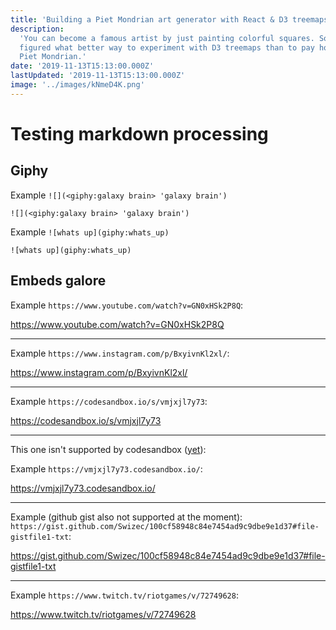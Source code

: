 ```yaml
---
title: 'Building a Piet Mondrian art generator with React & D3 treemaps'
description:
  'You can become a famous artist by just painting colorful squares. So I
  figured what better way to experiment with D3 treemaps than to pay homage to
  Piet Mondrian.'
date: '2019-11-13T15:13:00.000Z'
lastUpdated: '2019-11-13T15:13:00.000Z'
image: '../images/kNmeD4K.png'
---
```


# Testing markdown processing

## Giphy

Example `![](<giphy:galaxy brain> 'galaxy brain')`

`![](<giphy:galaxy brain> 'galaxy brain')`

Example `![whats up](giphy:whats_up)`

`![whats up](giphy:whats_up)`

## Embeds galore

Example `https://www.youtube.com/watch?v=GN0xHSk2P8Q`:

https://www.youtube.com/watch?v=GN0xHSk2P8Q

---

Example `https://www.instagram.com/p/BxyivnKl2xl/`:

https://www.instagram.com/p/BxyivnKl2xl/

---

Example `https://codesandbox.io/s/vmjxjl7y73`:

https://codesandbox.io/s/vmjxjl7y73

---

This one isn't supported by codesandbox
([yet](https://github.com/iamcal/oembed/pull/365 'pull request')):

Example `https://vmjxjl7y73.codesandbox.io/`:

https://vmjxjl7y73.codesandbox.io/

---

Example (github gist also not supported at the moment):
`https://gist.github.com/Swizec/100cf58948c84e7454ad9c9dbe9e1d37#file-gistfile1-txt`:

https://gist.github.com/Swizec/100cf58948c84e7454ad9c9dbe9e1d37#file-gistfile1-txt

---

Example `https://www.twitch.tv/riotgames/v/72749628`:

https://www.twitch.tv/riotgames/v/72749628
